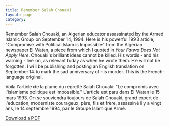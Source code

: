 ```yaml
---
title: Remember Salah Chouaki
layout: page
category:
---
```

Remember Salah Chouaki, an Algerian educator assassinated by the Armed Islamic Group on September 14, 1994.  Here is his powerful 1993 article, "Compromise with Political Islam is Impossible" from the Algerian newspaper El Watan, a piece from which I quoted in _Your Fatwa Does Not Apply Here_. Chouaki's brilliant ideas cannot be killed. His words - and his warning - live on, as relevant today as when he wrote them. He will not be forgotten. I will be publishing and posting an English translation on September 14 to mark the sad anniversary of his murder. This is the French-language original. 

Voila l'article de la plume du regretté Salah Chouaki: "Le compromis avec l'islamisme politique est impossible."  L'article est paru dans El Watan le 15 mars 1993.  On se souviendra toujours de Salah Chouaki, grand expert de l'education, moderniste courageux, père, fils et frère, assassiné il y a vingt ans, le 14 septembre 1994, par le Groupe Islamique Armé.

[Download a PDF](/assets/files/chouaki-article.pdf)